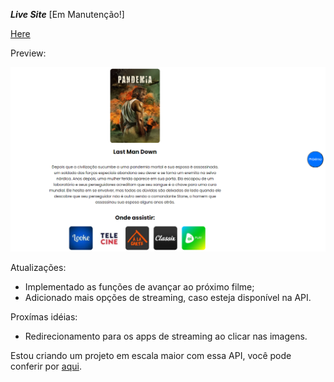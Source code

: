 ***Live Site***  [Em Manutenção!]

[Here](https://movie-list-flax.vercel.app)

Preview: 

![Desktop](desktop.PNG)

Atualizações: 

* Implementado as funções de avançar ao próximo filme;
* Adicionado mais opções de streaming, caso esteja disponível na API.

Proxímas idéias: 

* Redirecionamento para os apps de streaming ao clicar nas imagens.

Estou criando um projeto em escala maior com essa API, você pode conferir por [aqui](https://github.com/mbarbosasan/movieListFinal).
